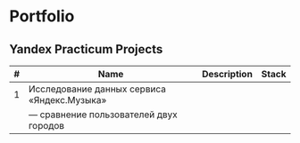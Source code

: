 # Portfolio
## Yandex Practicum Projects
|#    | Name         | Description  | Stack |
|---- |------------- |---------------| -------------|
|  1   | Исследование данных сервиса «Яндекс.Музыка»|             |              |
|      |    — сравнение пользователей двух городов  |             |              |
